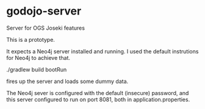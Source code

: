 # godojo-server
Server for OGS Joseki features

This is a prototype.

It expects a Neo4j server installed and running.  I used the default instrutions for Neo4j to achieve that.

./gradlew build bootRun

fires up the server and loads some dummy data.

The Neo4j sever is configured with the default (insecure) password, and this server configured to run on port 8081, both in application.properties.


